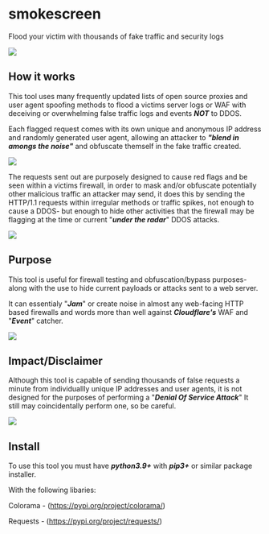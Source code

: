 # smokescreen
Flood your victim with thousands of fake traffic and security logs

![](https://i.ibb.co/v3CYfpQ/smokescreenbanner.png)

## How it works

This tool uses many frequently updated lists of open source proxies and user agent spoofing methods to flood a victims server logs or WAF with deceiving or overwhelming false traffic logs and events ***NOT*** to DDOS.

Each flagged request comes with its own unique and anonymous IP address and randomly generated user agent, allowing an attacker to ***"blend in amongs the noise"*** and obfuscate themself in the fake traffic created.

![](https://i.ibb.co/PT5KTh0/In-Shot-20230905-195343771.jpg)

The requests sent out are purposely designed to cause red flags and be seen within a victims firewall, in order to mask and/or obfuscate potentially other malicious traffic an attacker may send, it does this by sending the HTTP/1.1 requests within irregular methods or traffic spikes, not enough to cause a DDOS- but enough to hide other activities that the firewall may be flagging at the time or current "***under the radar***" DDOS attacks.

![](https://i.ibb.co/4YQXJbJ/events.png)

## Purpose

This tool is useful for firewall testing and obfuscation/bypass purposes- along with the use to hide current payloads or attacks sent to a web server.

It can essentialy "***Jam***" or create noise in almost any web-facing HTTP based firewalls and words more than well against ***Cloudflare's*** WAF and "***Event***" catcher.

![](https://i.ibb.co/021wBcw/events2.png)

## Impact/Disclaimer

Although this tool is capable of sending thousands of false requests a minute from individuallly unique IP addresses and user agents, it is not designed for the purposes of performing a "***Denial Of Service Attack***" It still may coincidentally perform one, so be careful.

![](https://i.ibb.co/98cwZVZ/no2.png)


## Install

To use this tool you must have ***python3.9+*** with ***pip3+*** or similar package installer.

With the following libaries:

Colorama - (https://pypi.org/project/colorama/)

Requests - (https://pypi.org/project/requests/)

